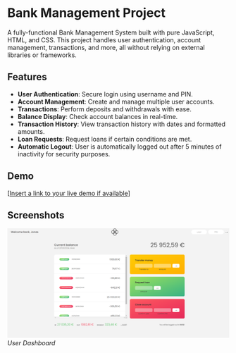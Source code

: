 # Bank Management Project

A fully-functional Bank Management System built with pure JavaScript, HTML, and CSS. This project handles user authentication, account management, transactions, and more, all without relying on external libraries or frameworks.

## Features

- **User Authentication**: Secure login using username and PIN.
- **Account Management**: Create and manage multiple user accounts.
- **Transactions**: Perform deposits and withdrawals with ease.
- **Balance Display**: Check account balances in real-time.
- **Transaction History**: View transaction history with dates and formatted amounts.
- **Loan Requests**: Request loans if certain conditions are met.
- **Automatic Logout**: User is automatically logged out after 5 minutes of inactivity for security purposes.

## Demo

[[Insert a link to your live demo if available](https://vishalfirgan.github.io/BankEasy/)]

## Screenshots

![Dashboard](sc.png)
*User Dashboard*

